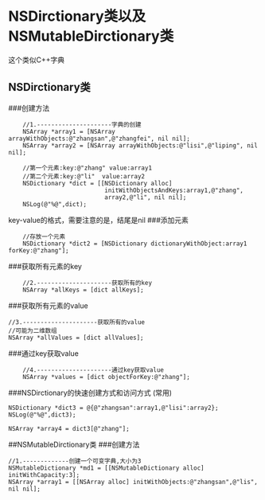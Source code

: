 # NSDirctionary类以及NSMutableDirctionary类  
这个类似C++字典
## NSDirctionary类
###创建方法
```
    //1.---------------------字典的创建  
    NSArray *array1 = [NSArray arrayWithObjects:@"zhangsan",@"zhangfei", nil nil];  
    NSArray *array2 = [NSArray arrayWithObjects:@"lisi",@"liping", nil nil];  
      
    //第一个元素:key:@"zhang" value:array1  
    //第二个元素:key:@"li"  value:array2  
    NSDictionary *dict = [[NSDictionary alloc] 
                           initWithObjectsAndKeys:array1,@"zhang",
                           array2,@"li", nil nil];  
    NSLog(@"%@",dict);  
```
key-value的格式，需要注意的是，结尾是nil
###添加元素
```
    //存放一个元素  
    NSDictionary *dict2 = [NSDictionary dictionaryWithObject:array1 forKey:@"zhang"];  
```
###获取所有元素的key
```
    //2.---------------------获取所有的key  
    NSArray *allKeys = [dict allKeys];  
```
###获取所有元素的value
```
//3.---------------------获取所有的value  
//可能为二维数组  
NSArray *allValues = [dict allValues]; 
```
###通过key获取value
```
    //4.---------------------通过key获取value  
    NSArray *values = [dict objectForKey:@"zhang"];  
```
###NSDirctionary的快速创建方式和访问方式 (常用)
```
NSDictionary *dict3 = @{@"zhangsan":array1,@"lisi":array2};  
NSLog(@"%@",dict3);  
  
NSArray *array4 = dict3[@"zhang"]; 
```
##NSMutableDirctionary类
###创建方法
```
//1.-------------创建一个可变字典,大小为3  
NSMutableDictionary *md1 = [[NSMutableDictionary alloc] initWithCapacity:3];  
NSArray *array1 = [[NSArray alloc] initWithObjects:@"zhangsan",@"lis", nil nil]; 
```

###



